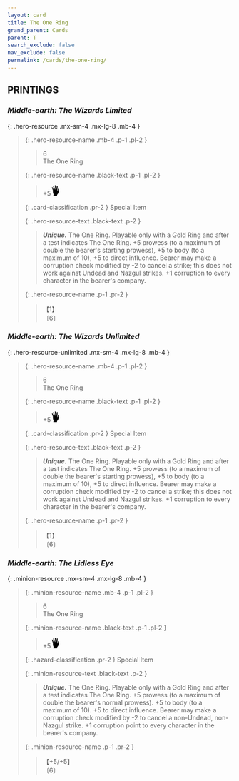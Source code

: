 ```yaml
---
layout: card
title: The One Ring
grand_parent: Cards
parent: T
search_exclude: false
nav_exclude: false
permalink: /cards/the-one-ring/
---
```


## PRINTINGS


### _Middle-earth: The Wizards Limited_

{: .hero-resource .mx-sm-4 .mx-lg-8 .mb-4 }
> {: .hero-resource-name .mb-4 .p-1 .pl-2 }
> > <div class="card-mp">6</div>
> > <div class="card-name">The One Ring</div>
>
> {: .hero-resource-name .black-text .p-1 .pl-2 }
> > +5![](/assets/images/di.svg)
>
> {: .card-classification .pr-2 }
> Special Item
>
> {: .hero-resource-text .black-text .p-2 }
> > _**Unique.**_ The One Ring. Playable only with a Gold Ring and after a test indicates The One Ring. +5 prowess (to a maximum of double the bearer's starting prowess), +5 to body (to a maximum of 10), +5 to direct influence. Bearer may make a corruption check modified by -2 to cancel a strike; this does not work against Undead and Nazgul strikes. +1 corruption to every character in the bearer's company. 
> 
> {: .hero-resource-name .p-1 .pr-2 }
> > <div class="card-shield">【1】</div>
> > <div class="card-corruption">〔6〕</div>

### _Middle-earth: The Wizards Unlimited_

{: .hero-resource-unlimited .mx-sm-4 .mx-lg-8 .mb-4 }
> {: .hero-resource-name .mb-4 .p-1 .pl-2 }
> > <div class="card-mp">6</div>
> > <div class="card-name">The One Ring</div>
>
> {: .hero-resource-name .black-text .p-1 .pl-2 }
> > +5![](/assets/images/di.svg)
>
> {: .card-classification .pr-2 }
> Special Item
>
> {: .hero-resource-text .black-text .p-2 }
> > _**Unique.**_ The One Ring. Playable only with a Gold Ring and after a test indicates The One Ring. +5 prowess (to a maximum of double the bearer's starting prowess), +5 to body (to a maximum of 10), +5 to direct influence. Bearer may make a corruption check modified by -2 to cancel a strike; this does not work against Undead and Nazgul strikes. +1 corruption to every character in the bearer's company. 
> 
> {: .hero-resource-name .p-1 .pr-2 }
> > <div class="card-shield">【1】</div>
> > <div class="card-corruption">〔6〕</div>

### _Middle-earth: The Lidless Eye_

{: .minion-resource .mx-sm-4 .mx-lg-8 .mb-4 }
> {: .minion-resource-name .mb-4 .p-1 .pl-2 }
> > <div class="hazard-mp">6</div>
> > <div class="card-name">The One Ring</div>
>
> {: .minion-resource-name .black-text .p-1 .pl-2 }
> > +5![](/assets/images/di.svg)
>
> {: .hazard-classification .pr-2 }
> Special Item
>
> {: .minion-resource-text .black-text .p-2 }
> > _**Unique.**_ The One Ring. Playable only with a Gold Ring and after a test indicates The One Ring. +5 prowess (to a maximum of double the bearer's normal prowess). +5 to body (to a maximum of 10). +5 to direct influence. Bearer may make a corruption check modified by -2 to cancel a non-Undead, non-Nazgul strike. +1 corruption point to every character in the bearer's company. 
> 
> {: .minion-resource-name .p-1 .pr-2 }
> > <div class="card-shield">【+5/+5】</div>
> > <div class="card-corruption-white">〔6〕</div>
